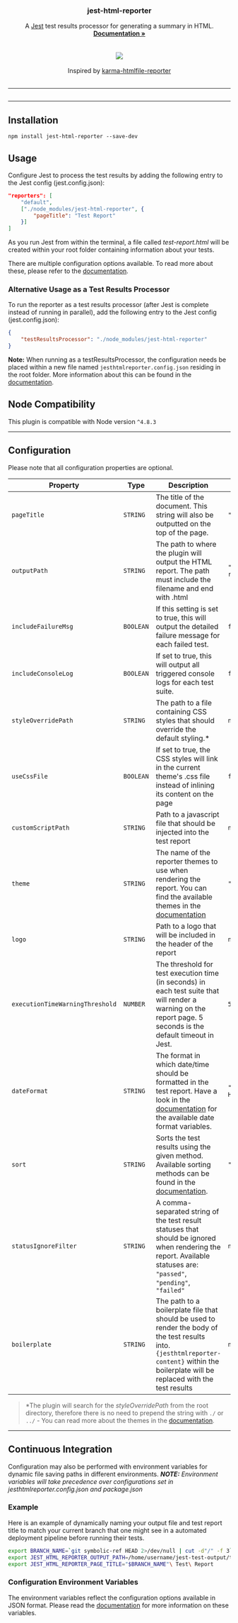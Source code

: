 <p align="center">
	<h3 align="center">jest-html-reporter</h3>
	<p align="center">
		A <a href="https://github.com/facebook/jest">Jest</a> test results processor for generating a summary in HTML.
		<br>
		<a href="https://github.com/Hargne/jest-html-reporter/wiki"><strong>Documentation »</strong></a>
		<br />
		<br />
		<img src="https://nodei.co/npm/jest-html-reporter.png?downloads=true&stars=true" alt="">
		<br />
		<br />
		<img src="https://travis-ci.org/Hargne/jest-html-reporter.svg?branch=master">
		<br />
		<br />
		Inspired by <a href="https://github.com/matthias-schuetz/karma-htmlfile-reporter">karma-htmlfile-reporter</a>
		<br />
		<br />
		<hr />
		<img src="https://user-images.githubusercontent.com/3501024/36374670-711b7cea-156c-11e8-8b7b-7fc5f38b1866.png" alt="">
	</p>
</p>

***

## Installation
```shell
npm install jest-html-reporter --save-dev
```

## Usage
Configure Jest to process the test results by adding the following entry to the Jest config (jest.config.json):
```JSON
"reporters": [
	"default",
	["./node_modules/jest-html-reporter", {
		"pageTitle": "Test Report"
	}]
]
```
As you run Jest from within the terminal, a file called *test-report.html* will be created within your root folder containing information about your tests.

There are multiple configuration options available. To read more about these, please refer to the [documentation](https://github.com/Hargne/jest-html-reporter/wiki/configuration).

### Alternative Usage as a Test Results Processor
To run the reporter as a test results processor (after Jest is complete instead of running in parallel), add the following entry to the Jest config (jest.config.json):
```JSON
{
	"testResultsProcessor": "./node_modules/jest-html-reporter"
}
```

**Note:** When running as a testResultsProcessor, the configuration needs be placed  within a new file named `jesthtmlreporter.config.json` residing in the root folder.
More information about this can be found in the [documentation](https://github.com/Hargne/jest-html-reporter/wiki/configuration).


## Node Compatibility
This plugin is compatible with Node version `^4.8.3`

---

## Configuration
Please note that all configuration properties are optional.

| Property | Type | Description | Default
|--|--|--|--|
| `pageTitle` | `STRING` | The title of the document. This string will also be outputted on the top of the page. | `"Test Suite"`
| `outputPath` | `STRING` | The path to where the plugin will output the HTML report. The path must include the filename and end with .html | `"./test-report.html"`
| `includeFailureMsg` | `BOOLEAN` | If this setting is set to true, this will output the detailed failure message for each failed test. | `false`
| `includeConsoleLog` | `BOOLEAN` | If set to true, this will output all triggered console logs for each test suite. | `false`
| `styleOverridePath` | `STRING` | The path to a file containing CSS styles that should override the default styling.* | `null`
| `useCssFile` | `BOOLEAN` | If set to true, the CSS styles will link in the current theme's .css file instead of inlining its content on the page | `false`
| `customScriptPath` | `STRING` | Path to a javascript file that should be injected into the test report | `null`
| `theme` | `STRING` | The name of the reporter themes to use when rendering the report. You can find the available themes in the [documentation](https://github.com/Hargne/jest-html-reporter/wiki/Test-Report-Themes) | `"defaultTheme"`
| `logo` | `STRING` | Path to a logo that will be included in the header of the report | `null`
| `executionTimeWarningThreshold` | `NUMBER` | The threshold for test execution time (in seconds) in each test suite that will render a warning on the report page. 5 seconds is the default timeout in Jest. | `5`
| `dateFormat` | `STRING` | The format in which date/time should be formatted in the test report. Have a look in the [documentation](https://github.com/Hargne/jest-html-reporter/wiki/Date-Format) for the available date format variables. | `"yyyy-mm-dd HH:MM:ss"`
| `sort` | `STRING` | Sorts the test results using the given method. Available sorting methods can be found in the [documentation](https://github.com/Hargne/jest-html-reporter/wiki/Sorting-Methods). | `"default"`
| `statusIgnoreFilter` | `STRING` | A comma-separated string of the test result statuses that should be ignored when rendering the report. Available statuses are: `"passed"`, `"pending"`, `"failed"` | `null`
| `boilerplate` | `STRING` | The path to a boilerplate file that should be used to render the body of the test results into. `{jesthtmlreporter-content}` within the boilerplate will be replaced with the test results | `null`

> *The plugin will search for the *styleOverridePath* from the root directory, therefore there is no need to prepend the string with `./` or `../` - You can read more about the themes in the [documentation](https://github.com/Hargne/jest-html-reporter/wiki/Test-Report-Themes).

---

## Continuous Integration

Configuration may also be performed with environment variables for dynamic file saving paths in different environments. ***NOTE:** Environment variables will take precedence over configurations set in jesthtmlreporter.config.json and package.json*

### Example
Here is an example of dynamically naming your output file and test report title to match your current branch that one might see in a automated deployment pipeline before running their tests.

```bash
export BRANCH_NAME=`git symbolic-ref HEAD 2>/dev/null | cut -d"/" -f 3`
export JEST_HTML_REPORTER_OUTPUT_PATH=/home/username/jest-test-output/test-reports/"$BRANCH_NAME".html
export JEST_HTML_REPORTER_PAGE_TITLE="$BRANCH_NAME"\ Test\ Report
```

### Configuration Environment Variables
The environment variables reflect the configuration options available in JSON format. Please read the [documentation](https://github.com/Hargne/jest-html-reporter/wiki/configuration#configuration-environment-variables) for more information on these variables.


